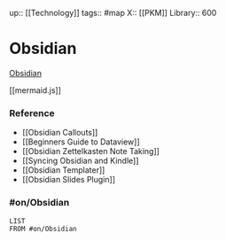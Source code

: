 up::  [[Technology]]
tags:: #map 
X:: [[PKM]]
Library:: 600

# Obsidian

[Obsidian](https://obsidian.md/)

[[mermaid.js]]


### Reference

- [[Obsidian Callouts]]
- [[Beginners Guide to Dataview]]
- [[Obsidian Zettelkasten Note Taking]]
- [[Syncing Obsidian and Kindle]]
- [[Obsidian Templater]]
- [[Obsidian Slides Plugin]] 

### #on/Obsidian 
```dataview
LIST
FROM #on/Obsidian
```


